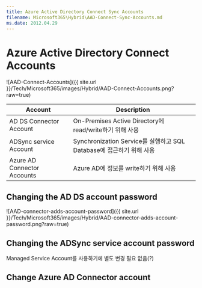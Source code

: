 ```yaml
---
title: Azure Active Directory Connect Sync Accounts
filename: Microsoft365\Hybrid\AAD-Connect-Sync-Accounts.md
ms.date: 2012.04.29
---
```


# Azure Active Directory Connect Accounts




![AAD-Connect-Accounts]({{ site.url }}/Tech/Microsoft365/images/Hybrid/AAD-Connect-Accounts.png?raw=true)

| Account | Description |
|--|--|
| AD DS Connector Account| On-Premises Active Directory에 read/write하기 위해 사용 |
| ADSync service Account | Synchronization Service를 실행하고 SQL Database에 접근하기 위해 사용 |
| Azure AD Connector Accounts | Azure AD에 정보를 write하기 위해 사용 |


## Changing the AD DS account password

![AAD-connector-adds-account-password]({{ site.url }}/Tech/Microsoft365/images/Hybrid/AAD-connector-adds-account-password.png?raw=true)

## Changing the ADSync service account password

Managed Service Account를 사용하기에 별도 변경 필요 없음(?)

## Change Azure AD Connector account